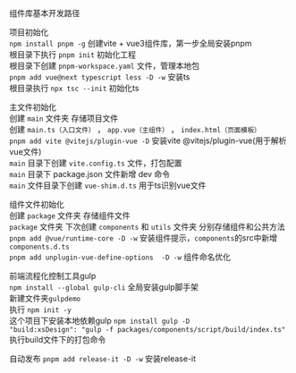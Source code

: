 组件库基本开发路径  

项目初始化  
`npm install pnpm -g` 创建vite + vue3组件库，第一步全局安装pnpm  
根目录下执行 `pnpm init` 初始化工程  
根目录下创建 `pnpm-workspace.yaml` 文件，管理本地包  
`pnpm add vue@next typescript less -D -w` 安装ts  
根目录执行 `npx tsc --init` 初始化ts  

主文件初始化  
创建 `main` 文件夹 存储项目文件  
    创建 `main.ts（入口文件）` ， `app.vue（主组件）` ， `index.html（页面模板）`  
`pnpm add vite @vitejs/plugin-vue -D` 安装vite @vitejs/plugin-vue(用于解析vue文件)  
`main` 目录下创建 `vite.config.ts` 文件，打包配置  
`main` 目录下 package.json 文件新增 dev 命令  
`main` 文件目录下创建 `vue-shim.d.ts` 用于ts识别vue文件  

组件文件初始化  
创建 `package` 文件夹 存储组件文件  
`package` 文件夹 下次创建 `components` 和 `utils` 文件夹 分别存储组件和公共方法  
`pnpm add @vue/runtime-core -D -w` 安装组件提示，`components`的src中新增 `components.d.ts`  
`pnpm add unplugin-vue-define-options  -D -w` 组件命名优化  

前端流程化控制工具gulp  
`npm install --global gulp-cli` 全局安装gulp脚手架  
新建文件夹`gulpdemo`  
执行 `npm init -y`  
这个项目下安装本地依赖gulp `npm install gulp -D`  
`"build:xsDesign": "gulp -f packages/components/script/build/index.ts"` 执行build文件下的打包命令  

自动发布
`pnpm add release-it -D -w` 安装release-it


